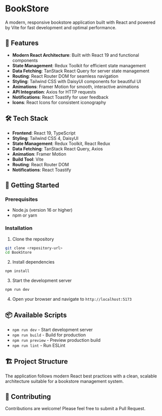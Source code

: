 # BookStore

A modern, responsive bookstore application built with React and powered by Vite for fast development and optimal performance.

## 🚀 Features

- **Modern React Architecture**: Built with React 19 and functional components
- **State Management**: Redux Toolkit for efficient state management
- **Data Fetching**: TanStack React Query for server state management
- **Routing**: React Router DOM for seamless navigation
- **Styling**: Tailwind CSS with DaisyUI components for beautiful UI
- **Animations**: Framer Motion for smooth, interactive animations
- **API Integration**: Axios for HTTP requests
- **Notifications**: React Toastify for user feedback
- **Icons**: React Icons for consistent iconography

## 🛠️ Tech Stack

- **Frontend**: React 19, TypeScript
- **Styling**: Tailwind CSS 4, DaisyUI
- **State Management**: Redux Toolkit, React Redux
- **Data Fetching**: TanStack React Query, Axios
- **Animation**: Framer Motion
- **Build Tool**: Vite
- **Routing**: React Router DOM
- **Notifications**: React Toastify

## 🚦 Getting Started

### Prerequisites

- Node.js (version 16 or higher)
- npm or yarn

### Installation

1. Clone the repository

```bash
git clone <repository-url>
cd BookStore
```

2. Install dependencies

```bash
npm install
```

3. Start the development server

```bash
npm run dev
```

4. Open your browser and navigate to `http://localhost:5173`

## 📦 Available Scripts

- `npm run dev` - Start development server
- `npm run build` - Build for production
- `npm run preview` - Preview production build
- `npm run lint` - Run ESLint

## 🏗️ Project Structure

The application follows modern React best practices with a clean, scalable architecture suitable for a bookstore management system.

## 🤝 Contributing

Contributions are welcome! Please feel free to submit a Pull Request.
